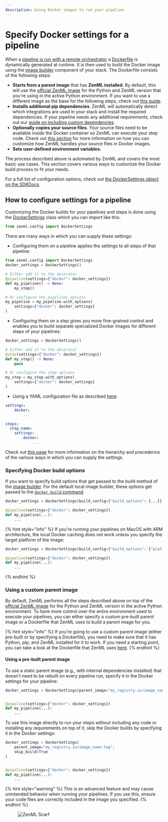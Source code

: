 ```yaml
---
description: Using Docker images to run your pipeline.
---
```


# Specify Docker settings for a pipeline

When a [pipeline is run with a remote orchestrator](../configure-python-environments/README.md) a [Dockerfile](https://docs.docker.com/engine/reference/builder/) is dynamically generated at runtime. It is then used to build the Docker image using the [image builder](../configure-python-environments/README.md#image-builder-environment) component of your stack. The Dockerfile consists of the following steps:

* **Starts from a parent image** that has **ZenML installed**. By default, this will use the [official ZenML image](https://hub.docker.com/r/zenmldocker/zenml/) for the Python and ZenML version that you're using in the active Python environment. If you want to use a different image as the base for the following steps, check out [this guide](./docker-settings-on-a-pipeline.md#using-a-custom-parent-image).
* **Installs additional pip dependencies**. ZenML will automatically detect which integrations are used in your stack and install the required dependencies. If your pipeline needs any additional requirements, check out our [guide on including custom dependencies](specify-pip-dependencies-and-apt-packages.md).
* **Optionally copies your source files**. Your source files need to be available inside the Docker container so ZenML can execute your step code. Check out [this section](./which-files-are-built-into-the-image.md) for more information on how you can customize how ZenML handles your source files in Docker images.
* **Sets user-defined environment variables.**

The process described above is automated by ZenML and covers the most basic use cases. This section covers various ways to customize the Docker build process to fit your needs.

For a full list of configuration options, check out [the DockerSettings object on the SDKDocs](https://sdkdocs.zenml.io/latest/core_code_docs/core-config/#zenml.config.docker_settings.DockerSettings).

## How to configure settings for a pipeline

Customizing the Docker builds for your pipelines and steps is done using the [DockerSettings](https://sdkdocs.zenml.io/latest/core_code_docs/core-config/#zenml.config.docker_settings.DockerSettings) class which you can import like this:

```python
from zenml.config import DockerSettings
```

There are many ways in which you can supply these settings:

* Configuring them on a pipeline applies the settings to all steps of that pipeline:

```python
from zenml.config import DockerSettings
docker_settings = DockerSettings()

# Either add it to the decorator
@pipeline(settings={"docker": docker_settings})
def my_pipeline() -> None:
    my_step()

# Or configure the pipelines options
my_pipeline = my_pipeline.with_options(
    settings={"docker": docker_settings}
)
```

* Configuring them on a step gives you more fine-grained control and enables you to build separate specialized Docker images for different steps of your pipelines:

```python
docker_settings = DockerSettings()

# Either add it to the decorator
@step(settings={"docker": docker_settings})
def my_step() -> None:
    pass

# Or configure the step options
my_step = my_step.with_options(
    settings={"docker": docker_settings}
)
```

* Using a YAML configuration file as described [here](../use-configuration-files/README.md):

```yaml
settings:
    docker:
        ...

steps:
  step_name:
    settings:
        docker:
            ...
```

Check out [this page](../use-configuration-files/configuration-hierarchy.md) for more information on the hierarchy and precedence of the various ways in which you can supply the settings.

### Specifying Docker build options

If you want to specify build options that get passed to the build method of the [image builder](../configure-python-environments/README.md#image-builder-environment). For the default local image builder, these options get passed to the [`docker build` command](https://docker-py.readthedocs.io/en/stable/images.html#docker.models.images.ImageCollection.build).

```python
docker_settings = DockerSettings(build_config={"build_options": {...}})

@pipeline(settings={"docker": docker_settings})
def my_pipeline(...):
    ...
```

{% hint style="info" %}
If you're running your pipelines on MacOS with ARM architecture, the local Docker caching does not work unless you specify the target platform of the image:
```python
docker_settings = DockerSettings(build_config={"build_options": {"platform": "linux/amd64"}})

@pipeline(settings={"docker": docker_settings})
def my_pipeline(...):
    ...
```
{% endhint %}

### Using a custom parent image

By default, ZenML performs all the steps described above on top of the [official ZenML image](https://hub.docker.com/r/zenmldocker/zenml/) for the Python and ZenML version in the active Python environment. To have more control over the entire environment used to execute your pipelines, you can either specify a custom pre-built parent image or a Dockerfile that ZenML uses to build a parent image for you.

{% hint style="info" %}
If you're going to use a custom parent image (either pre-built or by specifying a Dockerfile), you need to make sure that it has Python, pip, and ZenML installed for it to work. If you need a starting point, you can take a look at the Dockerfile that ZenML uses [here](https://github.com/zenml-io/zenml/blob/main/docker/base.Dockerfile).
{% endhint %}

#### Using a pre-built parent image

To use a static parent image (e.g., with internal dependencies installed) that doesn't need to be rebuilt on every pipeline run, specify it in the Docker settings for your pipeline:

```python
docker_settings = DockerSettings(parent_image="my_registry.io/image_name:tag")


@pipeline(settings={"docker": docker_settings})
def my_pipeline(...):
    ...
```

To use this image directly to run your steps without including any code or installing any requirements on top of it, skip the Docker builds by specifying it in the Docker settings:

```python
docker_settings = DockerSettings(
    parent_image="my_registry.io/image_name:tag",
    skip_build=True
)


@pipeline(settings={"docker": docker_settings})
def my_pipeline(...):
    ...
```

{% hint style="warning" %}
This is an advanced feature and may cause unintended behavior when running your pipelines. If you use this, ensure your code files are correctly included in the image you specified.
{% endhint %}

<figure><img src="https://static.scarf.sh/a.png?x-pxid=f0b4f458-0a54-4fcd-aa95-d5ee424815bc" alt="ZenML Scarf"><figcaption></figcaption></figure>
